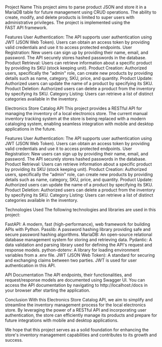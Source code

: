 Project Name
This project aims to parse product JSON and store it in a MariaDB table for future management using CRUD operations. The ability to create, modify, and delete products is limited to super users with administrative privileges. The project is implemented using the FAST API framework.

Features
User Authentication: The API supports user authentication using JWT (JSON Web Token). Users can obtain an access token by providing valid credentials and use it to access protected endpoints.
User Registration: New users can sign up by providing their name, email, and password. The API securely stores hashed passwords in the database.
Product Retrieval: Users can retrieve information about a specific product by providing its SKU (stock keeping unit).
Product Creation: Authorized users, specifically the "admin" role, can create new products by providing details such as name, category, SKU, price, and quantity.
Product Update: Authorized users can update the name of a product by specifying its SKU.
Product Deletion: Authorized users can delete a product from the inventory by specifying its SKU.
Category Listing: Users can retrieve a list of distinct categories available in the inventory.


Electronics Store Catalog API
This project provides a RESTful API for managing the inventory of a local electronics store. The current manual inventory tracking system at the store is being replaced with a modern cataloging system, enabling seamless integration with mobile and desktop applications in the future.

Features
User Authentication: The API supports user authentication using JWT (JSON Web Token). Users can obtain an access token by providing valid credentials and use it to access protected endpoints.
User Registration: New users can sign up by providing their name, email, and password. The API securely stores hashed passwords in the database.
Product Retrieval: Users can retrieve information about a specific product by providing its SKU (stock keeping unit).
Product Creation: Authorized users, specifically the "admin" role, can create new products by providing details such as name, category, SKU, price, and quantity.
Product Update: Authorized users can update the name of a product by specifying its SKU.
Product Deletion: Authorized users can delete a product from the inventory by specifying its SKU.
Category Listing: Users can retrieve a list of distinct categories available in the inventory.


Technologies Used
The following technologies and libraries are used in this project:

FastAPI: A modern, fast (high-performance), web framework for building APIs with Python.
Passlib: A password hashing library providing safe and secure password hashing algorithms.
MariaDB: An open-source relational database management system for storing and retrieving data.
Pydantic: A data validation and parsing library used for defining the API's request and response models.
python-dotenv: A library for loading environment variables from a .env file.
JWT (JSON Web Token): A standard for securing and exchanging claims between two parties. JWT is used for user authentication in this API.


API Documentation
The API endpoints, their functionalities, and request/response models are documented using Swagger UI. You can access the API documentation by navigating to http://localhost:<port>/docs in your browser after starting the application.

Conclusion
With this Electronics Store Catalog API, we aim to simplify and streamline the inventory management process for the local electronics store. By leveraging the power of a RESTful API and incorporating user authentication, the store can efficiently manage its products and prepare for future integrations with mobile and desktop applications.

We hope that this project serves as a solid foundation for enhancing the store's inventory management capabilities and contributes to its growth and success.